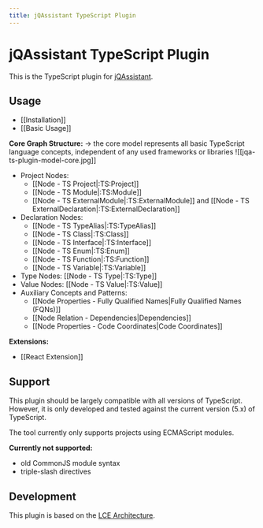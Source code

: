 ```yaml
---
title: jQAssistant TypeScript Plugin
---
```

# jQAssistant TypeScript Plugin

This is the TypeScript plugin for [jQAssistant](https://jqassistant.org).
## Usage
- [[Installation]]
- [[Basic Usage]]

**Core Graph Structure:**
-> the core model represents all basic TypeScript language concepts, independent of any used frameworks or libraries
![[jqa-ts-plugin-model-core.jpg]]
- Project Nodes:
	- [[Node - TS Project|:TS:Project]]
	- [[Node - TS Module|:TS:Module]]
	- [[Node - TS ExternalModule|:TS:ExternalModule]] and [[Node - TS ExternalDeclaration|:TS:ExternalDeclaration]]
- Declaration Nodes:
	- [[Node - TS TypeAlias|:TS:TypeAlias]]
	- [[Node - TS Class|:TS:Class]]
	- [[Node - TS Interface|:TS:Interface]]
	- [[Node - TS Enum|:TS:Enum]]
	- [[Node - TS Function|:TS:Function]]
	- [[Node - TS Variable|:TS:Variable]]
- Type Nodes: [[Node - TS Type|:TS:Type]]
- Value Nodes: [[Node - TS Value|:TS:Value]]
- Auxiliary Concepts and Patterns:
	- [[Node Properties - Fully Qualified Names|Fully Qualified Names (FQNs)]]
	- [[Node Relation - Dependencies|Dependencies]]
	- [[Node Properties - Code Coordinates|Code Coordinates]]

**Extensions:**
- [[React Extension]]

## Support  
This plugin should be largely compatible with all versions of TypeScript.  
However, it is only developed and tested against the current version (5.x) of TypeScript.  
  
The tool currently only supports projects using ECMAScript modules.  
  
**Currently not supported:**  
- old CommonJS module syntax  
- triple-slash directives

## Development
This plugin is based on the [LCE Architecture](https://jqassistant-plugin.github.io/jqassistant-lce-docs/).